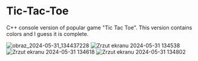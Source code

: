 # Tic-Tac-Toe
C++ console version of popular game "Tic Tac Toe". This version contains colors and I guess it is complete. 

![obraz_2024-05-31_134437228](https://github.com/Cashtann/Tic-Tac-Toe/assets/121943141/ff22a666-1265-458e-a08c-3c8849858902)
![Zrzut ekranu 2024-05-31 134538](https://github.com/Cashtann/Tic-Tac-Toe/assets/121943141/088521ab-bf80-478a-976d-d82a7a743133)
![Zrzut ekranu 2024-05-31 134618](https://github.com/Cashtann/Tic-Tac-Toe/assets/121943141/79411bcd-a3b6-4d11-a7f0-549cffac6379)
![Zrzut ekranu 2024-05-31 134802](https://github.com/Cashtann/Tic-Tac-Toe/assets/121943141/9993a4aa-28fa-4bbc-931a-bc8bce8cfa24)

